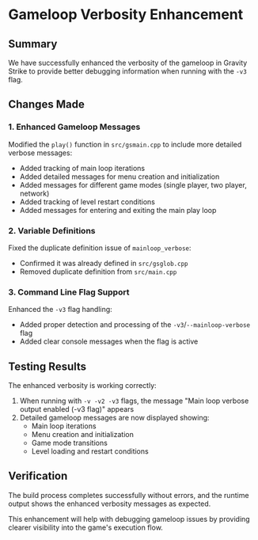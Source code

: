 # Gameloop Verbosity Enhancement

## Summary

We have successfully enhanced the verbosity of the gameloop in Gravity Strike to provide better debugging information when running with the `-v3` flag.

## Changes Made

### 1. Enhanced Gameloop Messages

Modified the `play()` function in `src/gsmain.cpp` to include more detailed verbose messages:

- Added tracking of main loop iterations
- Added detailed messages for menu creation and initialization
- Added messages for different game modes (single player, two player, network)
- Added tracking of level restart conditions
- Added messages for entering and exiting the main play loop

### 2. Variable Definitions

Fixed the duplicate definition issue of `mainloop_verbose`:
- Confirmed it was already defined in `src/gsglob.cpp`
- Removed duplicate definition from `src/main.cpp`

### 3. Command Line Flag Support

Enhanced the `-v3` flag handling:
- Added proper detection and processing of the `-v3`/`--mainloop-verbose` flag
- Added clear console messages when the flag is active

## Testing Results

The enhanced verbosity is working correctly:

1. When running with `-v -v2 -v3` flags, the message "Main loop verbose output enabled (-v3 flag)" appears
2. Detailed gameloop messages are now displayed showing:
   - Main loop iterations
   - Menu creation and initialization
   - Game mode transitions
   - Level loading and restart conditions

## Verification

The build process completes successfully without errors, and the runtime output shows the enhanced verbosity messages as expected.

This enhancement will help with debugging gameloop issues by providing clearer visibility into the game's execution flow.